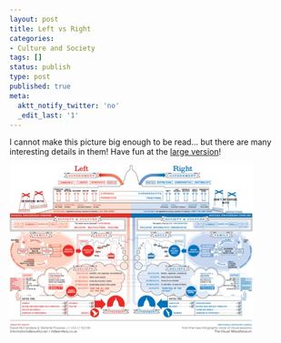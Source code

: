 ```yaml
---
layout: post
title: Left vs Right
categories:
- Culture and Society
tags: []
status: publish
type: post
published: true
meta:
  aktt_notify_twitter: 'no'
  _edit_last: '1'
---
```

I cannot make this picture big enough to be read... but there are many interesting details in them! Have fun at the <a href="http://www.informationisbeautiful.net/leftvright_world.html">large version</a>!

<img class="aligncenter size-full wp-image-1435" src="/img/Screen-shot-2009-10-23-at-PM-07.14.15.jpg" alt="" width="430" height="301" />

